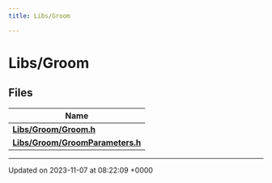 ```yaml
---
title: Libs/Groom

---
```


# Libs/Groom



## Files

| Name           |
| -------------- |
| **[Libs/Groom/Groom.h](../Files/Groom_8h.md#file-groom.h)**  |
| **[Libs/Groom/GroomParameters.h](../Files/GroomParameters_8h.md#file-groomparameters.h)**  |






-------------------------------

Updated on 2023-11-07 at 08:22:09 +0000
